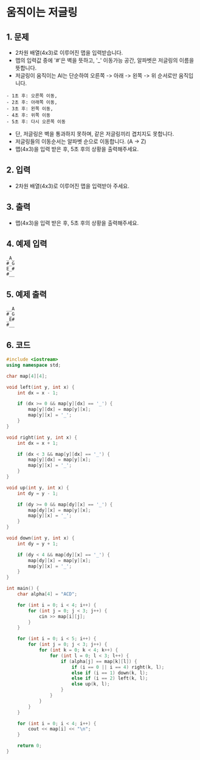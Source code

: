 # 움직이는 저글링

## 1. 문제

- 2차원 배열(4x3)로 이루어진 맵을 입력받습니다.
- 맵의 입력값 중에 '#'은 벽을 뜻하고, '_' 이동가능 공간, 알파벳은 저글링의 이름을 뜻합니다.
- 저글링이 움직이는 AI는 단순하여 오른쪽 -> 아래 -> 왼쪽 -> 위 순서로만 움직입니다.

```
- 1초 후: 오른쪽 이동,
- 2초 후: 아래쪽 이동,
- 3초 후: 왼쪽 이동,
- 4초 후: 위쪽 이동
- 5초 후: 다시 오른쪽 이동
```

- 단, 저글링은 벽을 통과하지 못하며, 같은 저글링끼리 겹치지도 못합니다.
- 저글링들의 이동순서는 알파벳 순으로 이동합니다. (A -> Z)
- 맵(4x3)을 입력 받은 후, 5초 후의 상황을 출력해주세요.

## 2. 입력
- 2차원 배열(4x3)로 이루어진 맵을 입력받아 주세요.

## 3. 출력

- 맵(4x3)을 입력 받은 후, 5초 후의 상황을 출력해주세요.


## 4. 예제 입력
```
_A_
#_G
E_#
#__
```

## 5. 예제 출력
```
__A
#_G
_E#
#__
```

## 6. 코드

```c++
#include <iostream>
using namespace std;

char map[4][4];

void left(int y, int x) {
	int dx = x - 1;

	if (dx >= 0 && map[y][dx] == '_') {
		map[y][dx] = map[y][x];
		map[y][x] = '_';
	}
}

void right(int y, int x) {
	int dx = x + 1;

	if (dx < 3 && map[y][dx] == '_') {
		map[y][dx] = map[y][x];
		map[y][x] = '_';
	}
}

void up(int y, int x) {
	int dy = y - 1;

	if (dy >= 0 && map[dy][x] == '_') {
		map[dy][x] = map[y][x];
		map[y][x] = '_';
	}
}

void down(int y, int x) {
	int dy = y + 1;

	if (dy < 4 && map[dy][x] == '_') {
		map[dy][x] = map[y][x];
		map[y][x] = '_';
	}
}

int main() {
	char alpha[4] = "ACD";

	for (int i = 0; i < 4; i++) {
		for (int j = 0; j < 3; j++) {
			cin >> map[i][j];
		}
	}

	for (int i = 0; i < 5; i++) {
		for (int j = 0; j < 3; j++) {
			for (int k = 0; k < 4; k++) {
				for (int l = 0; l < 3; l++) {
					if (alpha[j] == map[k][l]) {
						if (i == 0 || i == 4) right(k, l);
						else if (i == 1) down(k, l);
						else if (i == 2) left(k, l);
						else up(k, l);
					}
				}
			}
		}
	}

	for (int i = 0; i < 4; i++) {
		cout << map[i] << "\n";
	}

	return 0;
}
```
